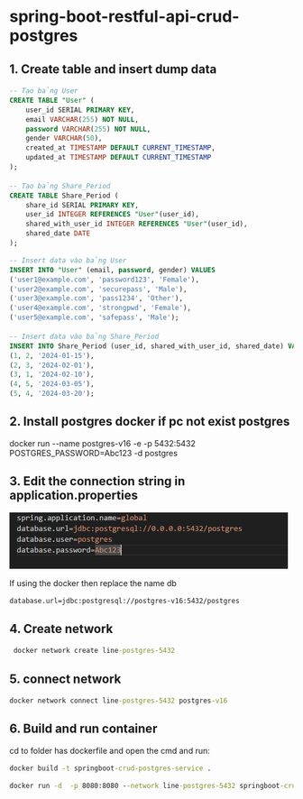 # spring-boot-restful-api-crud-postgres

## 1. Create table and insert dump data

```sql
-- Tạo bảng User
CREATE TABLE "User" (
    user_id SERIAL PRIMARY KEY,
    email VARCHAR(255) NOT NULL,
    password VARCHAR(255) NOT NULL,
    gender VARCHAR(50),
    created_at TIMESTAMP DEFAULT CURRENT_TIMESTAMP,
    updated_at TIMESTAMP DEFAULT CURRENT_TIMESTAMP
);

-- Tạo bảng Share_Period
CREATE TABLE Share_Period (
    share_id SERIAL PRIMARY KEY,
    user_id INTEGER REFERENCES "User"(user_id),
    shared_with_user_id INTEGER REFERENCES "User"(user_id),
    shared_date DATE
);
```

```sql
-- Insert data vào bảng User
INSERT INTO "User" (email, password, gender) VALUES
('user1@example.com', 'password123', 'Female'),
('user2@example.com', 'securepass', 'Male'),
('user3@example.com', 'pass1234', 'Other'),
('user4@example.com', 'strongpwd', 'Female'),
('user5@example.com', 'safepass', 'Male');

-- Insert data vào bảng Share_Period
INSERT INTO Share_Period (user_id, shared_with_user_id, shared_date) VALUES
(1, 2, '2024-01-15'),
(2, 3, '2024-02-01'),
(3, 1, '2024-02-10'),
(4, 5, '2024-03-05'),
(5, 4, '2024-03-20');
```

## 2. Install postgres docker if pc not exist postgres
docker run --name postgres-v16 -e -p 5432:5432 POSTGRES_PASSWORD=Abc123 -d postgres

## 3. Edit the connection string in application.properties
![alt text](image.png)

If using the docker then replace the name db 

```cmd
database.url=jdbc:postgresql://postgres-v16:5432/postgres
```

## 4. Create network
```cmd
 docker network create line-postgres-5432
```

## 5. connect network
```cmd
docker network connect line-postgres-5432 postgres-v16
```
## 6. Build and run container

cd to folder has dockerfile and open the cmd and run:

```cmd
docker build -t springboot-crud-postgres-service .
```

```cmd
docker run -d  -p 8080:8080 --network line-postgres-5432 springboot-crud-postgres-service
```
